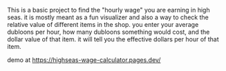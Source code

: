 This is a basic project to find the "hourly wage" you are earning in high seas.
it is mostly meant as a fun visualizer and also a way to check the relative value of different items in the shop. 
you enter your average dubloons per hour, how many dubloons something would cost, and the dollar value of that item.
it will tell you the effective dollars per hour of that item.

demo at https://highseas-wage-calculator.pages.dev/
